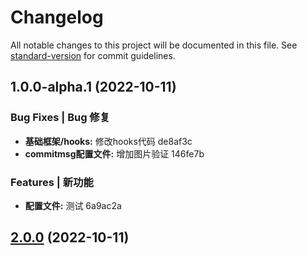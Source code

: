 # Changelog

All notable changes to this project will be documented in this file. See [standard-version](https://github.com/conventional-changelog/standard-version) for commit guidelines.

## 1.0.0-alpha.1 (2022-10-11)


### Bug Fixes | Bug 修复

* **基础框架/hooks:** 修改hooks代码 de8af3c
* **commitmsg配置文件:** 增加图片验证 146fe7b


### Features | 新功能

* **配置文件:** 测试 6a9ac2a

## [2.0.0](///compare/v1.0.1...v2.0.0) (2022-10-11)
